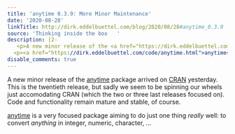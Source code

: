 ```yaml
---
title: 'anytime 0.3.9: More Minor Maintenance'
date: '2020-08-28'
linkTitle: http://dirk.eddelbuettel.com/blog/2020/08/28#anytime_0.3.9
source: 'Thinking inside the box   '
description: |2-
   <p>A new minor release of the <a href="https://dirk.eddelbuettel.com/code/anytime.html">anytime</a> package arrived on <a href="https://cran.r-project.org">CRAN</a> yesterday. This is the twentieth release, but sadly we seem to be spinning our wheels just accomodating CRAN (which the two or three last releases focused on). Code and functionality remain mature and stable, of course.</p>
  <p><a href="https://dirk.eddelbuettel.com/code/anytime.html">anytime</a> is a very focused package aiming to do just one thing <em>really</em> well: to convert <em>anything</em> in integer, numeric, character,  ...
disable_comments: true
---
```

 <p>A new minor release of the <a href="https://dirk.eddelbuettel.com/code/anytime.html">anytime</a> package arrived on <a href="https://cran.r-project.org">CRAN</a> yesterday. This is the twentieth release, but sadly we seem to be spinning our wheels just accomodating CRAN (which the two or three last releases focused on). Code and functionality remain mature and stable, of course.</p>
<p><a href="https://dirk.eddelbuettel.com/code/anytime.html">anytime</a> is a very focused package aiming to do just one thing <em>really</em> well: to convert <em>anything</em> in integer, numeric, character,  ...